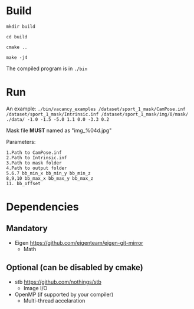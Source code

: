 # Build
`mkdir build`

`cd build`

`cmake ..`

`make -j4`


The compiled program is in `./bin`

# Run
An example:
`./bin/vacancy_examples /dataset/sport_1_mask/CamPose.inf /dataset/sport_1_mask/Intrinsic.inf /dataset/sport_1_mask/img/0/mask/ ./data/ -1.0 -1.5 -5.0 1.1 0.0 -3.3 0.2`

Mask file **MUST** named as "img_%04d.jpg" 


Parameters:
```
1.Path to CamPose.inf
2.Path to Intrinsic.inf
3.Path to mask folder
4.Path to output folder
5.6.7 bb_min_x bb_min_y bb_min_z
8,9,10 bb_max_x bb_max_y bb_max_z
11. bb_offset

```

# Dependencies
## Mandatory
- Eigen
    https://github.com/eigenteam/eigen-git-mirror
    - Math
## Optional (can be disabled by cmake)
- stb
    https://github.com/nothings/stb
    - Image I/O
- OpenMP (if supported by your compiler)
    - Multi-thread accelaration
